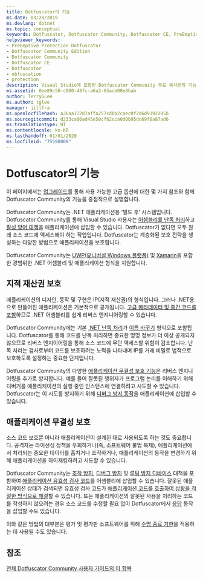 ```yaml
---
title: Dotfuscator의 기능
ms.date: 03/28/2019
ms.devlang: dotnet
ms.topic: conceptual
keywords: Dotfuscator, Dotfuscator Community, Dotfuscator CE, PreEmptive, PreEmptive Solutions, PreEmptive Protection, 보호, community edition, 난독 처리, .NET, 무료, Visual Studio 2017, Visual Studio 2019, Visual Studio
helpviewer_keywords:
- PreEmptive Protection Dotfuscator
- Dotfuscator Community Edition
- Dotfuscator Community
- Dotfuscator CE
- Dotfuscator
- obfuscation
- protection
description: Visual Studio에 포함된 Dotfuscator Community 무료 복사본의 기능을 알아봅니다.
ms.assetid: 0ee89c58-c900-48fc-a6a2-65ace00e8bab
author: TerryGLee
ms.author: tglee
manager: jillfra
ms.openlocfilehash: a36aa17207affa257cdbb2caec0f2d6d9392285b
ms.sourcegitcommit: d233ca00ad45e50cf62cca0d0b95dc69f0a87ad6
ms.translationtype: HT
ms.contentlocale: ko-KR
ms.lasthandoff: 01/01/2020
ms.locfileid: "75590009"
---
```

# <a name="capabilities-of-dotfuscator"></a>Dotfuscator의 기능

이 페이지에서는 [업그레이드][upgrades]를 통해 사용 가능한 고급 옵션에 대한 몇 가지 참조와 함께 Dotfuscator Community의 기능을 중점적으로 설명합니다.

Dotfuscator Community는 .NET 애플리케이션용 ‘빌드 후’ 시스템입니다. 
Dotfuscator Community를 통해 Visual Studio 사용자는 [어셈블리를 난독 처리][obfuscation]하고 [활성 방어 대책][checks]을 애플리케이션에 삽입할 수 있습니다. Dotfuscator가 없다면 모두 원래 소스 코드에 액세스해야 하는 작업입니다.
Dotfuscator는 계층화된 보호 전략을 생성하는 다양한 방법으로 애플리케이션을 보호합니다.

Dotfuscator Community는 [UWP(유니버설 Windows 플랫폼)][uwp] 및 [Xamarin][xamarin]을 포함한 광범위한 .NET 어셈블리 및 애플리케이션 형식을 지원합니다.

## <a name="intellectual-property-protection"></a>지적 재산권 보호

애플리케이션의 디자인, 동작 및 구현은 IP(지적 재산권)의 형식입니다.
그러나 .NET용으로 만들어진 애플리케이션은 기본적으로 공개됩니다. [고급 메타데이터 및 중간 코드를 포함][assemblies]하므로 .NET 어셈블리를 쉽게 리버스 엔지니어링할 수 있습니다.

Dotfuscator Community에는 기본 [.NET 난독 처리][obfuscation]가 [이름 바꾸기][renaming] 형식으로 포함됩니다.
Dotfuscator를 통해 코드를 난독 처리하면 중요한 명명 정보가 더 이상 공개되지 않으므로 리버스 엔지이어링을 통해 소스 코드에 무단 액세스할 위험이 감소합니다.
난독 처리는 검사로부터 코드를 보호하려는 노력을 나타내며 IP를 거래 비밀로 법적으로 보호하도록 설정하는 중요한 단계입니다.

Dotfuscator Community의 다양한 [애플리케이션 무결성 보호 기능](#application-integrity-protection)은 리버스 엔지니어링을 추가로 방지합니다.
예를 들어 잘못된 행위자가 프로그램 논리를 이해하기 위해 디버거를 애플리케이션의 실행 중인 인스턴스에 연결하려고 시도할 수 있습니다.
Dotfuscator는 이 시도를 방지하기 위해 [디버그 방지 동작][debug]을 애플리케이션에 삽입할 수 있습니다.

## <a name="application-integrity-protection"></a>애플리케이션 무결성 보호

소스 코드 보호뿐 아니라 애플리케이션이 설계된 대로 사용되도록 하는 것도 중요합니다.
공격자는 라이선싱 정책을 우회하거나(즉, 소프트웨어 불법 복제), 애플리케이션에서 처리되는 중요한 데이터를 훔치거나 조작하거나, 애플리케이션의 동작을 변경하기 위해 애플리케이션을 하이재킹하려고 시도할 수 있습니다.

Dotfuscator Community는 [조작 방지][tamper], [디버그 방지][debug] 및 [루팅 방지 디바이스][root] 대책을 포함하여 [애플리케이션 유효성 검사 코드][checks]를 어셈블리에 삽입할 수 있습니다.
잘못된 애플리케이션 상태가 검색되면 유효성 검사 코드가 [애플리케이션 코드를 호출하여 상황을 적절한 방식으로 해결][check-app]할 수 있습니다.
또는 애플리케이션의 잘못된 사용을 처리하는 코드를 작성하지 않으려는 경우 소스 코드를 수정할 필요 없이 Dotfuscator에서 [응답][check-action] 동작을 삽입할 수도 있습니다.

이와 같은 방법의 대부분은 평가 및 평가판 소프트웨어를 위해 [수명 종료 기한][shelflife]을 적용하는 데 사용될 수도 있습니다.

## <a name="see-also"></a>참조

[전체 Dotfuscator Community 사용자 가이드의 이 항목][full]

<!-- Copyright © 2019 PreEmptive Solutions, LLC -->

[assemblies]:  https://docs.microsoft.com/dotnet/standard/assembly-format
[uwp]:  https://www.preemptive.com/blog/article/856-uwp-applications-in-dotfuscator-ce/91-dotfuscator-ce
[xamarin]:  https://www.preemptive.com/obfuscating-xamarin-with-dotfuscator

[upgrades]:  upgrades.md

[obfuscation]:  https://www.preemptive.com/dotfuscator/ce/docs/help/obfuscation_overview.html
[renaming]:  https://www.preemptive.com/dotfuscator/ce/docs/help/obfuscation_renaming.html

[checks]:  https://www.preemptive.com/dotfuscator/ce/docs/help/checks_overview.html
[check-app]:  https://www.preemptive.com/dotfuscator/ce/docs/help/checks_overview.html#app-notification
[check-action]:  https://www.preemptive.com/dotfuscator/ce/docs/help/checks_overview.html#action

[tamper]:  https://www.preemptive.com/dotfuscator/ce/docs/help/checks_tamper.html
[debug]:  https://www.preemptive.com/dotfuscator/ce/docs/help/checks_debug.html
[root]: https://www.preemptive.com/dotfuscator/ce/docs/help/checks_root.html
[shelflife]:  https://www.preemptive.com/dotfuscator/ce/docs/help/checks_shelflife.html

[full]:  https://www.preemptive.com/dotfuscator/ce/docs/help/intro_capabilities.html
